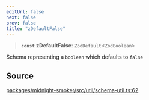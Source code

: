 ```yaml
---
editUrl: false
next: false
prev: false
title: "zDefaultFalse"
---
```


> **`const`** **zDefaultFalse**: `ZodDefault`\<`ZodBoolean`\>

Schema representing a `boolean` which defaults to `false`

## Source

[packages/midnight-smoker/src/util/schema-util.ts:62](https://github.com/boneskull/midnight-smoker/blob/417858b/packages/midnight-smoker/src/util/schema-util.ts#L62)
